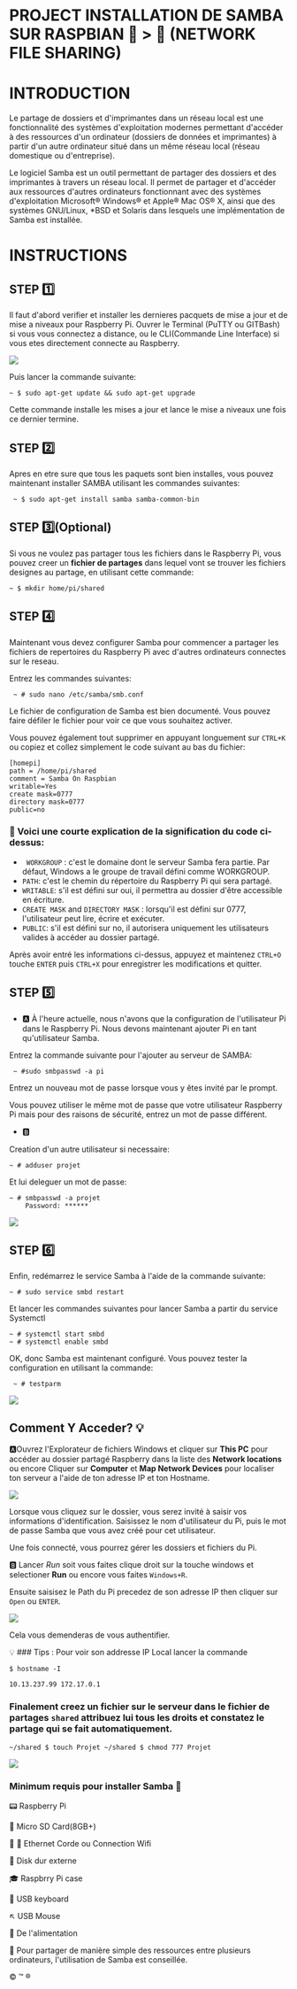 ﻿# PROJECT INSTALLATION DE SAMBA SUR RASPBIAN :penguin:  > :strawberry: (NETWORK FILE SHARING) 

# INTRODUCTION

Le partage de dossiers et d'imprimantes dans un réseau local est une fonctionnalité des systèmes d'exploitation modernes permettant d'accéder à des ressources d'un 
ordinateur (dossiers de données et imprimantes) à partir d'un autre ordinateur situé dans un même réseau local (réseau domestique ou d'entreprise).

Le logiciel Samba est un outil permettant de partager des dossiers et des imprimantes à travers un réseau local.
Il permet de partager et d'accéder aux ressources d'autres ordinateurs fonctionnant avec des systèmes d'exploitation Microsoft® Windows® et Apple® Mac OS® X, ainsi que des systèmes GNU/Linux, *BSD et Solaris dans lesquels une
implémentation de Samba est installée.


# INSTRUCTIONS
## STEP :one:
Il faut d'abord verifier et installer les dernieres pacquets de mise a jour et de mise a niveaux pour Raspberry Pi.
Ouvrer le Terminal (PuTTY ou GITBash) si vous vous connectez a distance, ou le CLI(Commande Line Interface) si vous etes directement connecte au Raspberry.


<image src="images/connection.png"></image>


Puis lancer la commande suivante:
```
~ $ sudo apt-get update && sudo apt-get upgrade
``` 

Cette commande installe les mises a jour et lance le mise a niveaux une fois ce dernier termine.


## STEP :two:
Apres en etre sure que tous les paquets sont bien installes, vous pouvez maintenant installer SAMBA utilisant les commandes suivantes:
```
 ~ $ sudo apt-get install samba samba-common-bin
```

## STEP :three:(Optional)
Si vous ne voulez pas partager tous les fichiers dans le Raspberry Pi, vous pouvez creer un **fichier de partages** dans lequel vont se trouver les fichiers 
designes au partage, en utilisant cette commande:

```
~ $ mkdir home/pi/shared
```

##  STEP :four:
Maintenant vous devez configurer Samba pour commencer a partager les 
fichiers de repertoires du Raspberry Pi avec d'autres ordinateurs 
connectes sur le reseau. 

Entrez les commandes suivantes:

```
 ~ # sudo nano /etc/samba/smb.conf 
```
Le fichier de configuration de Samba est bien documenté. Vous pouvez faire défiler le fichier pour voir ce que vous souhaitez activer.

Vous pouvez également tout supprimer en appuyant longuement sur ```CTRL+K``` ou copiez et collez simplement le code suivant au bas du fichier:

```
[homepi]
path = /home/pi/shared
comment = Samba On Raspbian
writable=Yes
create mask=0777
directory mask=0777
public=no
```

### :trident: Voici une courte explication de la signification du code ci-dessus:

* ` WORKGROUP` : c'est le domaine dont le serveur Samba fera partie. Par défaut, Windows a le groupe de travail défini comme WORKGROUP.
* `PATH`: c'est le chemin du répertoire du Raspberry Pi qui sera partagé.
* `WRITABLE`: s'il est défini sur oui, il permettra au dossier  d'être accessible en écriture.
* `CREATE MASK` and `DIRECTORY MASK` : lorsqu'il est défini sur 0777, l'utilisateur peut lire, écrire et exécuter.
* `PUBLIC`: s'il est défini sur no, il autorisera uniquement les utilisateurs valides à accéder au dossier partagé.

Après avoir entré les informations ci-dessus, appuyez et maintenez `CTRL+O` touche `ENTER` puis `CTRL+X` pour enregistrer les modifications et quitter.


##  STEP :five:

* :a:
À l'heure actuelle, nous n'avons que la configuration de l'utilisateur Pi dans le Raspberry Pi. Nous devons maintenant ajouter Pi en tant qu'utilisateur Samba.

Entrez la commande suivante pour l'ajouter au  serveur de SAMBA:

```
 ~ #sudo smbpasswd -a pi 
```
Entrez un nouveau mot de passe lorsque vous y êtes invité par le prompt. 

Vous pouvez utiliser le même mot de passe que votre utilisateur Raspberry Pi mais pour 
des raisons de sécurité, entrez un mot de passe différent.
* :b:

Creation d'un autre utilisateur si necessaire:
```
~ # adduser projet
```
Et lui deleguer un mot de passe:
```
~ # smbpasswd -a projet
    Password: ******
```
<image src="images/user.png"></image>



##  STEP :six:
Enfin, redémarrez le service Samba à l'aide de la commande suivante:

``` 
~ # sudo service smbd restart 
```
Et lancer les commandes suivantes pour lancer Samba a partir du service Systemctl
```
~ # systemctl start smbd
~ # systemctl enable smbd
```

OK, donc Samba est maintenant configuré. Vous pouvez tester la configuration en utilisant la commande:

``` 
 ~ # testparm
```
<image src="images/test.png"></image>


## Comment Y Acceder? :bulb:
:a:Ouvrez l'Explorateur de fichiers Windows et cliquer sur **This PC** pour accéder au dossier partagé Raspberry  dans la liste des **Network locations** ou encore Cliquer sur **Computer** et **Map Network Devices** pour localiser ton serveur a l'aide de ton adresse IP et ton Hostname.  

<image src="images/surWin.png"></image>

Lorsque vous cliquez sur le dossier, vous serez invité à saisir vos informations d'identification. 
Saisissez le nom d'utilisateur du Pi, puis le mot de passe Samba que vous avez créé pour cet utilisateur. 

Une fois connecté, vous pourrez gérer les dossiers et fichiers du Pi.

:b: Lancer *Run* soit vous faites clique droit sur la touche windows et selectioner **Run** ou encore vous faites `Windows+R`.

Ensuite saisisez le Path du Pi precedez de son adresse IP then cliquer sur `Open` ou `ENTER`.

<image src="images/b.png"></image>


Cela vous demenderas de vous authentifier.



:bulb: ### Tips :
Pour voir son addresse IP Local lancer la commande 

```
$ hostname -I
```
```
10.13.237.99 172.17.0.1
```


### Finalement creez un fichier sur le serveur dans le fichier de partages `shared` attribuez lui tous les droits et constatez le partage qui se fait automatiquement.

``
~/shared $ touch Projet
~/shared $ chmod 777 Projet
``

<image src="images/partage.png"></image>


### Minimum requis pour installer Samba :traffic_light:
:pager: Raspberry Pi

:floppy_disk: Micro SD Card(8GB+) 

:satellite: :signal_strength: Ethernet Corde ou Connection Wifi

:minidisc: Disk dur externe

:mortar_board: Raspbrry Pi case

:abcd: USB keyboard

:arrow_upper_left: USB Mouse

:electric_plug: De l'alimentation




:page_with_curl: Pour partager de manière simple des ressources entre plusieurs ordinateurs, 
l'utilisation de Samba est conseillée.

:copyright: :tm: :registered:
